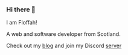 ### Hi there 👋

I am Floffah!

A web and software developer from Scotland.

Check out my [blog](https://blog.floffah.dev) and join my Discord [server](https://discord.gg/bc8Y2y9)
